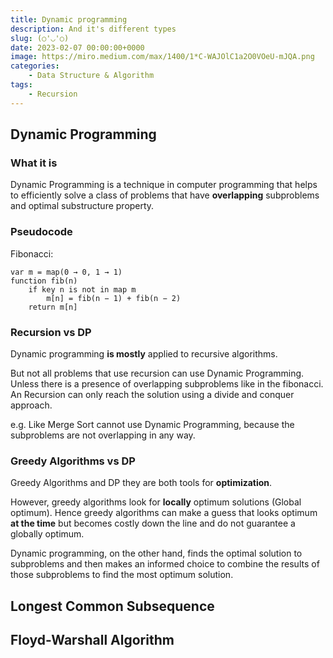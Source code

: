 ```yaml
---
title: Dynamic programming
description: And it's different types
slug: (○'◡'○)
date: 2023-02-07 00:00:00+0000
image: https://miro.medium.com/max/1400/1*C-WAJOlC1a2O0VOeU-mJQA.png
categories:
    - Data Structure & Algorithm
tags:
    - Recursion
---
```


## Dynamic Programming

### What it is
Dynamic Programming is a technique in computer programming that helps to efficiently solve a class of problems that have **overlapping** subproblems and optimal substructure property.

### Pseudocode
Fibonacci:
```
var m = map(0 → 0, 1 → 1)
function fib(n)
    if key n is not in map m 
        m[n] = fib(n − 1) + fib(n − 2)
    return m[n]
```

### Recursion vs DP
Dynamic programming **is mostly** applied to recursive algorithms. 

But not all problems that use recursion can use Dynamic Programming. Unless there is a presence of overlapping subproblems like in the fibonacci. An Recursion can only reach the solution using a divide and conquer approach.

e.g. Like Merge Sort cannot use Dynamic Programming, because the subproblems are not overlapping in any way.

### Greedy Algorithms vs DP
Greedy Algorithms and DP they are both tools for **optimization**.

However, greedy algorithms look for **locally** optimum solutions (Global optimum). Hence greedy algorithms can make a guess that looks optimum **at the time** but becomes costly down the line and do not guarantee a globally optimum.

Dynamic programming, on the other hand, finds the optimal solution to subproblems and then makes an informed choice to combine the results of those subproblems to find the most optimum solution.

## Longest Common Subsequence


## Floyd-Warshall Algorithm